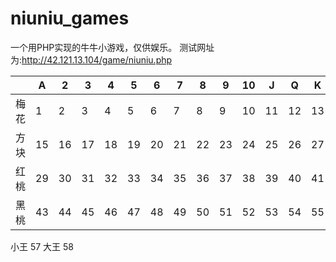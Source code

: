 niuniu_games
============

一个用PHP实现的牛牛小游戏，仅供娱乐。
测试网址为:http://42.121.13.104/game/niuniu.php

|    |A |2 | 3| 4| 5| 6| 7| 8| 9|10| J| Q| K|  |
|----|--|--|--|--|--|--|--|--|--|--|--|--|--|--|
|梅花|1 |2 | 3| 4| 5| 6| 7| 8| 9|10|11|12|13|14|
|方块|15|16|17|18|19|20|21|22|23|24|25|26|27|28|
|红桃|29|30|31|32|33|34|35|36|37|38|39|40|41|42|
|黑桃|43|44|45|46|47|48|49|50|51|52|53|54|55|56|

小王    57
大王    58
